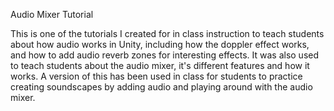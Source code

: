 Audio Mixer Tutorial

This is one of the tutorials I created for in class instruction to teach students about how audio works in Unity, including how the doppler effect works, and how to add audio reverb zones for interesting effects.
It was also used to teach students about the audio mixer, it's different features and how it works. A version of this has been used in class for students to practice creating soundscapes by adding audio and
playing around with the audio mixer.
